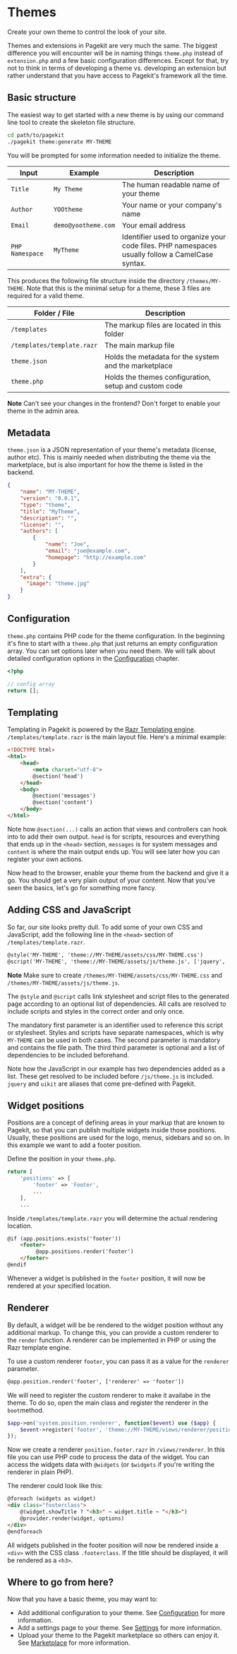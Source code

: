 # Themes

<p class="uk-article-lead">Create your own theme to control the look of your site.</p>

Themes and extensions in Pagekit are very much the same. The biggest difference
you will encounter will be in naming things `theme.php` instead of
`extension.php` and a few basic configuration differences. Except for that, try
not to think in terms of developing a theme vs. developing an extension but
rather understand that you have access to Pagekit's framework all the time.

## Basic structure

The easiest way to get started with a new theme is by using
our command line tool to create the skeleton file structure.

```bash
cd path/to/pagekit
./pagekit theme:generate MY-THEME
```

You will be prompted for some information needed to initialize the theme.

| Input             | Example               | Description |
|-------------------|-----------------------|--------------|
| `Title`           | `My Theme`            | The human readable name of your theme
| `Author`          | `YOOtheme`            | Your name or your company's name
| `Email`           | `demo@yootheme.com`   | Your email address
| `PHP Namespace`   | `MyTheme`             | Identifier used to organize your code files. PHP namespaces usually follow a CamelCase syntax.

This produces the following file structure inside the directory `/themes/MY-THEME`. Note that this is the minimal setup for a theme, these 3 files are required for a valid theme.

| Folder / File | Description |
|---------------|-------------|
| `/templates` | The markup files are located in this folder |
| `/templates/template.razr` | The main markup file |
| `theme.json` | Holds the metadata for the system and the marketplace |
| `theme.php` | Holds the themes configuration, setup and custom code |

**Note** Can't see your changes in the frontend? Don't forget to enable your theme in the admin area.

## Metadata

`theme.json` is a JSON representation of your theme's metadata (license, author etc). This is mainly needed when distributing the theme via the marketplace, but is also important for how the theme is listed in the backend.

```json
{
    "name": "MY-THEME",
    "version": "0.0.1",
    "type": "theme",
    "title": "MyTheme",
    "description": "",
    "license": "",
    "authors": [
        {
            "name": "Joe",
            "email": "joe@example.com",
            "homepage": "http://example.com"
        }
    ],
    "extra": {
      "image": "theme.jpg"
    }
}
```

## Configuration

`theme.php` contains PHP code for the theme configuration. In the beginning it's fine to start with a `theme.php` that just returns an empty configuration array. You can set options later when you need them. We will talk about detailed configuration options in the [Configuration](configuration.md) chapter.


```php
<?php

// config array
return [];
```

## Templating

Templating in Pagekit is powered by the [Razr Templating engine](https://github.com/pagekit/razr). `/templates/template.razr` is the main layout file.
Here's a minimal example:

```html
<!DOCTYPE html>
<html>
    <head>
        <meta charset="utf-8">
        @section('head')
    </head>
    <body>
        @section('messages')
        @section('content')
    </body>
</html>
```

Note how `@section(...)` calls an action that views and controllers can hook into to add their own output. `head` is for scripts, resources and everything that ends up in the `<head>` section, `messages` is for system messages and `content` is where the main output ends up. You will see later how you can register your own actions.

Now head to the browser, enable your theme from the backend and give it a go. You should get a very plain output of your content. Now that you've seen the basics, let's go for something more fancy.

## Adding CSS and JavaScript

So far, our site looks pretty dull. To add some of your own CSS and JavaScript, add the following line in the `<head>` section of `/templates/template.razr`.

```html
@style('MY-THEME', 'theme://MY-THEME/assets/css/MY-THEME.css')
@script('MY-THEME', 'theme://MY-THEME/assets/js/theme.js', ['jquery', 'uikit'])
```

**Note** Make sure to create `/themes/MY-THEME/assets/css/MY-THEME.css` and `/themes/MY-THEME/assets/js/theme.js`.

The `@style` and `@script` calls link stylesheet and script files to the generated page according to an optional list of dependencies. All calls are resolved to include scripts and styles in the correct order and only once.

The mandatory first parameter is an identifier used to reference this script or stylesheet. Styles and scripts have separate namespaces, which is why `MY-THEME` can be used in both cases. The second parameter is mandatory and contains the file path. The third third parameter is optional and a list of dependencies to be included beforehand.

Note how the JavaScript in our example has two dependencies added as a list. These get resolved to be included before `/js/theme.js` is included. `jquery` and `uikit` are aliases that come pre-defined with Pagekit.

## Widget positions

Positions are a concept of defining areas in your markup that are known to Pagekit, so that you can publish multiple widgets inside those positions. Usually, these positions are used for the logo, menus, sidebars and so on. In this example we want to add a footer position.

Define the position in your `theme.php`.

```php
return [
    'positions' => [
        'footer' => 'Footer',
        ...
    ],
    ...
```

Inside `/templates/template.razr` you will determine the actual rendering location.

```html
@if (app.positions.exists('footer'))
    <footer>
         @app.positions.render('footer')
    </footer>
@endif
```

Whenever a widget is published in the `footer` position, it will now be rendered at your specified location.

## Renderer

By default, a widget will be be rendered to the widget position without any additional markup. To change this, you can provide a custom renderer to the `render` function. A renderer can be implemented in PHP or using the Razr template engine.

To use a custom renderer `footer`, you can pass it as a value for the `renderer` parameter.

```html
@app.position.render('footer', ['renderer' => 'footer'])
```
We will need to register the custom renderer to make it availabe in the theme. To do so, open the main class and register the renderer in the `boot`method.
```php
$app->on('system.position.renderer', function($event) use ($app) {
    $event->register('footer', 'theme://MY-THEME/views/renderer/position.footer.razr');
});
```

Now we create a renderer `position.footer.razr` in `/views/renderer`.
In this file you can use PHP code to process the data of the widget. You can access the widgets data with `@widgets` (or `$widgets` if you're writing the renderer in plain PHP).

The renderer could look like this:

```html
@foreach (widgets as widget)
<div class="footerclass">
    @(widget.showTitle ? "<h3>" ~ widget.title ~ "</h3>")
    @provider.render(widget, options)
</div>
@endforeach
```

All widgets published in the footer position will now be rendered inside a `<div>` with the CSS class `.footerclass`. If the title should be displayed, it will be rendered as a `<h3>`.

## Where to go from here?

Now that you have a basic theme, you may want to:

- Add additional configuration to your theme. See [Configuration](configuration.md) for more information.
- Add a settings page to your theme. See [Settings](settings.md) for more information.
- Upload your theme to the Pagekit marketplace so others can enjoy it. See [Marketplace](marketplace.md) for more information.
